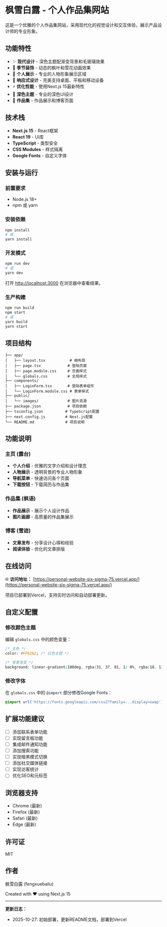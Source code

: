 # 枫雪白露 - 个人作品集网站

这是一个优雅的个人作品集网站，采用现代化的视觉设计和交互体验，展示产品设计师的专业形象。

## 功能特性

- ✨ **现代设计** - 深色主题配渐变背景和毛玻璃效果
- 🎨 **季节装饰** - 动态的枫叶和雪花动画效果
- 👤 **个人展示** - 专业的人物形象展示区域
- 📱 **响应式设计** - 完美支持桌面、平板和移动设备
- ⚡ **优化性能** - 使用Next.js 15最新特性
- 🌙 **深色主题** - 专业的深色UI设计
- 📄 **作品集** - 作品展示和博客页面

## 技术栈

- **Next.js 15** - React框架
- **React 19** - UI库
- **TypeScript** - 类型安全
- **CSS Modules** - 样式隔离
- **Google Fonts** - 自定义字体

## 安装与运行

### 前置要求
- Node.js 18+
- npm 或 yarn

### 安装依赖

```bash
npm install
# 或
yarn install
```

### 开发模式

```bash
npm run dev
# 或
yarn dev
```

打开 [http://localhost:3000](http://localhost:3000) 在浏览器中查看结果。

### 生产构建

```bash
npm run build
npm start
# 或
yarn build
yarn start
```

## 项目结构

```
├── app/
│   ├── layout.tsx           # 根布局
│   ├── page.tsx            # 登陆页面
│   ├── page.module.css     # 页面样式
│   └── globals.css         # 全局样式
├── components/
│   ├── LoginForm.tsx       # 登陆表单组件
│   └── LoginForm.module.css # 表单样式
├── public/
│   └── images/             # 图片资源
├── package.json            # 项目依赖
├── tsconfig.json          # TypeScript配置
├── next.config.js         # Next.js配置
└── README.md              # 项目说明
```

## 功能说明

### 主页 (露台)
- **个人介绍** - 优雅的文字介绍和设计理念
- **人物展示** - 透明背景的专业人物形象
- **导航菜单** - 快速访问各个页面
- **下载按钮** - 下载简历与作品集

### 作品集 (枫语)
- **作品展示** - 展示个人设计作品
- **图片画廊** - 高质量的作品集展示

### 博客 (雪迹)
- **文章发布** - 分享设计心得和经验
- **阅读体验** - 优化的文章排版

## 在线访问

🌐 **访问地址：** [https://personal-website-six-sigma-75.vercel.app/](https://personal-website-six-sigma-75.vercel.app/)

项目已部署到Vercel，支持实时访问和自动部署更新。

## 自定义配置

### 修改颜色主题

编辑 `globals.css` 中的颜色变量：

```css
/* 主色 */
color: #FF6262; /* 红色主题 */

/* 背景渐变 */
background: linear-gradient(180deg, rgba(31, 37, 81, 1) 0%, rgba(18, 11, 79, 1) 100%);
```

### 修改字体

在 `globals.css` 中的 `@import` 部分修改Google Fonts：

```css
@import url('https://fonts.googleapis.com/css2?family=...display=swap');
```

## 扩展功能建议

- [ ] 添加联系表单功能
- [ ] 实现留言板功能
- [ ] 集成邮件通知功能
- [ ] 添加搜索功能
- [ ] 实现暗黑模式切换
- [ ] 添加社交媒体链接
- [ ] 实现访客统计
- [ ] 优化SEO和元标签

## 浏览器支持

- Chrome (最新)
- Firefox (最新)
- Safari (最新)
- Edge (最新)

## 许可证

MIT

## 作者

枫雪白露 (fengxuebailu)

Created with ❤️ using Next.js 15

---

**更新日志：**
- 2025-10-27: 初始部署，更新README文档，部署到Vercel
